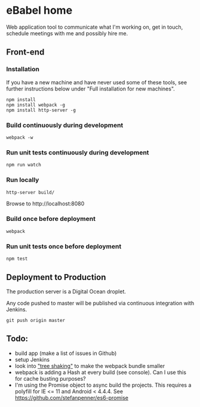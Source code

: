 # eBabel home 

Web application tool to communicate what I'm working on, get in touch, schedule meetings with me and possibly hire me.

## Front-end

### Installation

If you have a new machine and have never used some of these tools, see further instructions below under "Full installation for new machines".

```
npm install
npm install webpack -g
npm install http-server -g
```

### Build continuously during development

```
webpack -w
```

### Run unit tests continuously during development

```
npm run watch
```

### Run locally

```
http-server build/
```

Browse to http://localhost:8080

### Build once before deployment

```
webpack
```

### Run unit tests once before deployment

```
npm test
```

## Deployment to Production

The production server is a Digital Ocean droplet.

Any code pushed to master will be published via continuous integration with Jenkins.

```
git push origin master
```

## Todo:

- build app (make a list of issues in Github)
- setup Jenkins
- look into ["tree shaking"](https://medium.com/modus-create-front-end-development/webpack-2-tree-shaking-configuration-9f1de90f3233#.ceyvzb1bl) to make the webpack bundle smaller
- webpack is adding a Hash at every build (see console). Can I use this for cache busting purposes?
- I'm using the Promise object to async build the projects. This requires a polyfill for IE <= 11 and Android < 4.4.4. See https://github.com/stefanpenner/es6-promise
